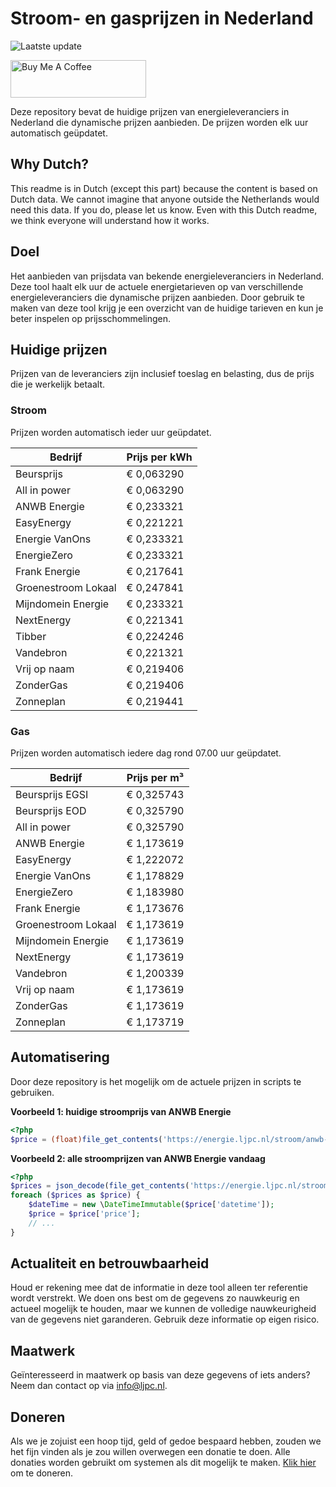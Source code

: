 # Stroom- en gasprijzen in Nederland

![Laatste update](https://img.shields.io/badge/laatste%20update-2025--07--30%2010%3A00%20CET-brightgreen)

<a href="https://www.buymeacoffee.com/Lars-" target="_blank"><img src="https://cdn.buymeacoffee.com/buttons/v2/default-orange.png" alt="Buy Me A Coffee" height="60" style="height: 60px !important;width: 217px !important;" ></a>

Deze repository bevat de huidige prijzen van energieleveranciers in Nederland die dynamische prijzen aanbieden. De prijzen worden elk uur automatisch geüpdatet.

## Why Dutch?

This readme is in Dutch (except this part) because the content is based on Dutch data. We cannot imagine that anyone outside the Netherlands would need this data. If you do, please let us know. Even with this Dutch readme, we think
everyone will understand how it works.

## Doel

Het aanbieden van prijsdata van bekende energieleveranciers in Nederland. Deze tool haalt elk uur de actuele energietarieven op van verschillende energieleveranciers die dynamische prijzen aanbieden. Door gebruik te maken van deze tool
krijg je een overzicht van de huidige tarieven en kun je beter inspelen op prijsschommelingen.

## Huidige prijzen

Prijzen van de leveranciers zijn inclusief toeslag en belasting, dus de prijs die je werkelijk betaalt.

### Stroom

Prijzen worden automatisch ieder uur geüpdatet.

 Bedrijf | Prijs per kWh 
---------|---------------
Beursprijs | € 0,063290
All in power | € 0,063290
ANWB Energie | € 0,233321
EasyEnergy | € 0,221221
Energie VanOns | € 0,233321
EnergieZero | € 0,233321
Frank Energie | € 0,217641
Groenestroom Lokaal | € 0,247841
Mijndomein Energie | € 0,233321
NextEnergy | € 0,221341
Tibber | € 0,224246
Vandebron | € 0,221321
Vrij op naam | € 0,219406
ZonderGas | € 0,219406
Zonneplan | € 0,219441


### Gas

Prijzen worden automatisch iedere dag rond 07.00 uur geüpdatet.

 Bedrijf | Prijs per m³ 
---------|--------------
Beursprijs EGSI | € 0,325743
Beursprijs EOD | € 0,325790
All in power | € 0,325790
ANWB Energie | € 1,173619
EasyEnergy | € 1,222072
Energie VanOns | € 1,178829
EnergieZero | € 1,183980
Frank Energie | € 1,173676
Groenestroom Lokaal | € 1,173619
Mijndomein Energie | € 1,173619
NextEnergy | € 1,173619
Vandebron | € 1,200339
Vrij op naam | € 1,173619
ZonderGas | € 1,173619
Zonneplan | € 1,173719


## Automatisering

Door deze repository is het mogelijk om de actuele prijzen in scripts te gebruiken.

**Voorbeeld 1: huidige stroomprijs van ANWB Energie**

```php
<?php
$price = (float)file_get_contents('https://energie.ljpc.nl/stroom/anwb-energie-nu.txt');

```

**Voorbeeld 2: alle stroomprijzen van ANWB Energie vandaag**

```php
<?php
$prices = json_decode(file_get_contents('https://energie.ljpc.nl/stroom/all-in-power-vandaag.json'),true);
foreach ($prices as $price) {
    $dateTime = new \DateTimeImmutable($price['datetime']);
    $price = $price['price'];
    // ...
}
```

## Actualiteit en betrouwbaarheid

Houd er rekening mee dat de informatie in deze tool alleen ter referentie wordt verstrekt. We doen ons best om de gegevens zo nauwkeurig en actueel mogelijk te houden, maar we kunnen de volledige nauwkeurigheid van de gegevens niet
garanderen. Gebruik deze informatie op eigen risico.

## Maatwerk

Geïnteresseerd in maatwerk op basis van deze gegevens of iets anders? Neem dan contact op
via [info@ljpc.nl](mailto:info@ljpc.nl?subject=Energie%20prijzen).

## Doneren

Als we je zojuist een hoop tijd, geld of gedoe bespaard hebben, zouden we het fijn vinden als je zou willen overwegen een
donatie te doen. Alle donaties worden gebruikt om systemen als dit mogelijk te
maken. [Klik hier](https://www.buymeacoffee.com/Lars-) om te doneren.
